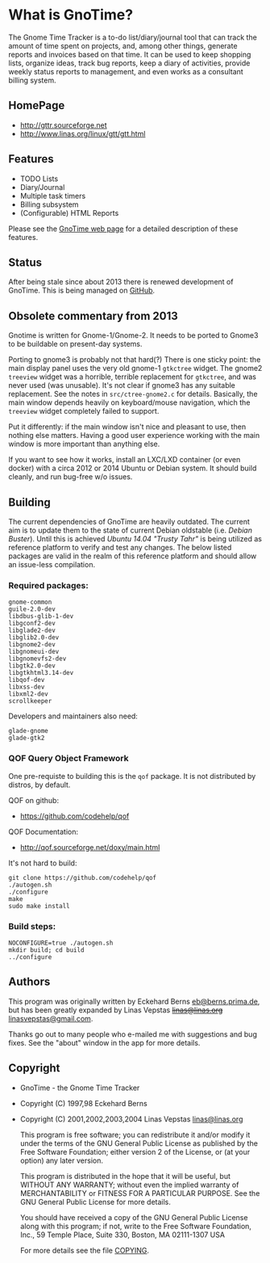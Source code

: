 What is GnoTime?
================
The Gnome Time Tracker is a to-do list/diary/journal tool that can track
the amount of time spent on projects, and, among other things, generate
reports and invoices based on that time. It can be used to keep shopping
lists, organize ideas, track bug reports, keep a diary of activities,
provide weekly status reports to management, and even works as a consultant
billing system.

HomePage
--------
 * http://gttr.sourceforge.net
 * http://www.linas.org/linux/gtt/gtt.html

Features
--------
 * TODO Lists
 * Diary/Journal
 * Multiple task timers
 * Billing subsystem
 * (Configurable) HTML Reports

Please see the [GnoTime web page](http://gttr.sourceforge.net) for a
detailed description of these features.

Status
------
After being stale since about 2013 there is renewed development of GnoTime.
This is being managed on [GitHub](https://github.com/GnoTime/gnotime).


Obsolete commentary from 2013
-----------------------------
Gnotime is written for Gnome-1/Gnome-2. It needs to be ported to
Gnome3 to be buildable on present-day systems.

Porting to gnome3 is probably not that hard(?) There is one sticky
point: the main display panel uses the very old gnome-1 `gtkctree`
widget. The gnome2 `treeview` widget was a horrible, terrible
replacement for `gtkctree`, and was never used (was unusable).
It's not clear if gnome3 has any suitable replacement.  See the
notes in `src/ctree-gnome2.c` for details. Basically, the main
window depends heavily on keyboard/mouse navigation, which the
`treeview` widget completely failed to support.

Put it differently: if the main window isn't nice and pleasant to
use, then nothing else matters.  Having a good user experience
working with the main window is more important than anything else.

If you want to see how it works, install an LXC/LXD container
(or even docker) with a circa 2012 or 2014 Ubuntu or Debian system.
It should build cleanly, and run bug-free w/o issues.

Building
--------
The current dependencies of GnoTime are heavily outdated. The current aim is to
update them to the state of current Debian oldstable (i.e. _Debian Buster_).
Until this is achieved _Ubuntu 14.04 "Trusty Tahr"_ is being utilized as
reference platform to verify and test any changes. The below listed packages are
valid in the realm of this reference platform and should allow an issue-less
compilation.

### Required packages:
```
gnome-common
guile-2.0-dev
libdbus-glib-1-dev
libgconf2-dev
libglade2-dev
libglib2.0-dev
libgnome2-dev
libgnomeui-dev
libgnomevfs2-dev
libgtk2.0-dev
libgtkhtml3.14-dev
libqof-dev
libxss-dev
libxml2-dev
scrollkeeper
```

Developers and maintainers also need:
```
glade-gnome
glade-gtk2
```

### QOF Query Object Framework
One pre-requiste to building this is the `qof` package.
It is not distributed by distros, by default.

QOF on github:
 * https://github.com/codehelp/qof

QOF Documentation:
 * http://qof.sourceforge.net/doxy/main.html

It's not hard to build:
```
git clone https://github.com/codehelp/qof
./autogen.sh
./configure
make
sudo make install
```


### Build steps:
```
NOCONFIGURE=true ./autogen.sh
mkdir build; cd build
../configure
```

Authors
-------
This program was originally written by Eckehard Berns <eb@berns.prima.de>,
but has been greatly expanded by Linas Vepstas ~~<linas@linas.org>~~
<linasvepstas@gmail.com>.

Thanks go out to many people who e-mailed me with suggestions and
bug fixes.  See the "about" window in the app for more details.


Copyright
---------
 * GnoTime - the Gnome Time Tracker
 * Copyright (C) 1997,98 Eckehard Berns
 * Copyright (C) 2001,2002,2003,2004 Linas Vepstas <linas@linas.org>

   This program is free software; you can redistribute it and/or modify
   it under the terms of the GNU General Public License as published by
   the Free Software Foundation; either version 2 of the License, or
   (at your option) any later version.

   This program is distributed in the hope that it will be useful,
   but WITHOUT ANY WARRANTY; without even the implied warranty of
   MERCHANTABILITY or FITNESS FOR A PARTICULAR PURPOSE.  See the
   GNU General Public License for more details.

   You should have received a copy of the GNU General Public License
   along with this program; if not, write to the Free Software
   Foundation, Inc., 59 Temple Place, Suite 330, Boston, MA  02111-1307  USA

   For more details see the file [COPYING](COPYING).
